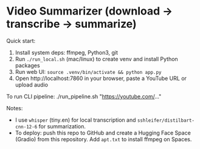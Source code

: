 # Video Summarizer (download → transcribe → summarize)

Quick start:
1. Install system deps: ffmpeg, Python3, git
2. Run `./run_local.sh` (mac/linux) to create venv and install Python packages
3. Run web UI: `source .venv/bin/activate && python app.py`
4. Open http://localhost:7860 in your browser, paste a YouTube URL or upload audio

To run CLI pipeline:
./run_pipeline.sh "https://youtube.com/..."

Notes:
- I use `whisper` (tiny.en) for local transcription and `sshleifer/distilbart-cnn-12-6` for summarization.
- To deploy: push this repo to GitHub and create a Hugging Face Space (Gradio) from this repository. Add `apt.txt` to install ffmpeg on Spaces.
